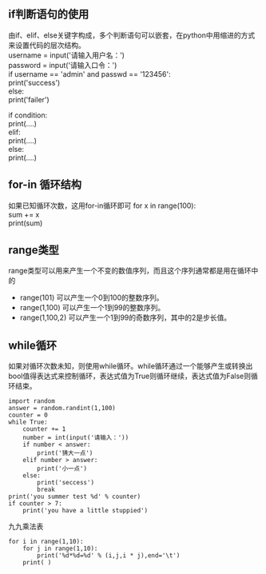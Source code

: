 ## if判断语句的使用 
  由if、elif、else关键字构成，多个判断语句可以嵌套，在python中用缩进的方式来设置代码的层次结构。  
  username = input('请输入用户名：')  
  password = input('请输入口令：')    
  if username == 'admin' and passwd == '123456':    
    print('success')    
  else:    
    print('failer')    

  if condition:   
  	print(....)   
  elif:   
  	print(....)   
  else:   
    print(....)   

## for-in 循环结构  
  如果已知循环次数，这用for-in循环即可
  for x in range(100):  
  	sum += x  
  print(sum)  
  
## range类型  
  range类型可以用来产生一个不变的数值序列，而且这个序列通常都是用在循环中的  
  - range(101) 可以产生一个0到100的整数序列。  
  - range(1,100) 可以产生一个1到99的整数序列。  
  - range(1,100,2) 可以产生一个1到99的奇数序列，其中的2是步长值。  
  
## while循环
  如果对循环次数未知，则使用while循环。while循环通过一个能够产生或转换出bool值得表达式来控制循环，表达式值为True则循环继续，表达式值为False则循环结束。
  
	import random  
	answer = random.randint(1,100)  
	counter = 0  
	while True:  
		counter += 1  
		number = int(input('请输入：'))  
		if number < answer:  
			print('猜大一点')  
		elif number > answer:  
			print('小一点')  
		else:  
			print('seccess')  
			break  
	print('you summer test %d' % counter)  
	if counter > 7:  
		print('you have a little stuppied')    
		
九九乘法表

	for i in range(1,10):
		for j in range(1,10):
			print('%d*%d=%d' % (i,j,i * j),end='\t')
		print( )
  
